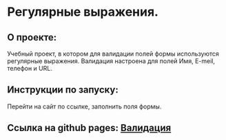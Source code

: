 # Регулярные выражения.

## О проекте:
Учебный проект, в котором для валидации полей формы используются регулярные выражения. Валидация настроена для полей Имя, E-meil, телефон и URL.

## Инструкции по запуску:
Перейти на сайт по ссылке, заполнить поля формы.

## Ссылка на github pages: [Валидация](https://maximkin-alek.github.io/maximkin-alek.github.io-form/)
